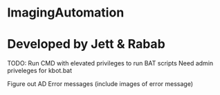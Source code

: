 # ImagingAutomation
#
# Developed by Jett & Rabab

TODO:
Run CMD with elevated privileges to run BAT scripts
Need admin priveleges for kbot.bat

Figure out AD Error messages (include images of error message)
